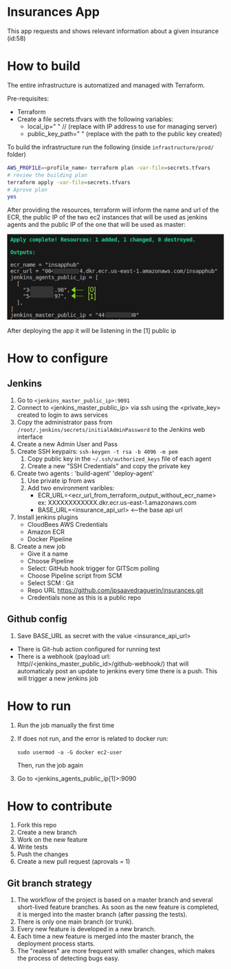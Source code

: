 # Insurances App
This app requests and shows relevant information about a given insurance (id:58)

# How to build

The entire infrastructure is automatized and managed with Terraform.

Pre-requisites:
- Terraform
- Create a file secrets.tfvars with the following variables:
    - local_ip=" " // (replace with IP address to use for managing server)
    - public_key_path=" " (replace with the path to the public key created)

To build the infrastructure run the following (inside ```infrastructure/prod/``` folder)

```sh
AWS_PROFILE=<profile_name> terraform plan -var-file=secrets.tfvars
# review the building plan
terraform apply -var-file=secrets.tfvars
# Aprove plan
yes
```
After providing the resources, terraform will inform the name and url of the ECR, the public IP of the two ec2 instances that will be used as jenkins agents and the public IP of the one that will be used as master:

![terraform_output](terraform_output.png)

After deploying the app it will be listening in the [1] public ip

# How to configure

## Jenkins

1. Go to `<jenkins_master_public_ip>:9091`
1. Connect to \<jenkins_master_public_ip\> via ssh using the \<private_key\> created to login to aws services
1. Copy the administrator pass from `/root/.jenkins/secrets/initialAdminPassword` to the Jenkins web interface
1. Create a new Admin User and Pass
1. Create SSH keypairs: `ssh-keygen -t rsa -b 4096 -m pem`
    1. Copy public key in the `~/.ssh/authorized_keys` file of each agent
    1. Create a new "SSH Credentials" and copy the private key
1. Create two agents : 'build-agent' 'deploy-agent'
    1. Use private ip from aws
    1. Add two environment varibles:
        - ECR_URL=<ecr_url_from_terraform_output_without_ecr_name> ex: XXXXXXXXXXXX.dkr.ecr.us-east-1.amazonaws.com
        - BASE_URL=<insurance_api_url>   <--the base api url
1. Install jenkins plugins
    - CloudBees AWS Credentials
    - Amazon ECR
    - Docker Pipeline
1. Create a new job
    - Give it a name
    - Choose Pipeline
    - Select: GitHub hook trigger for GITScm polling
    - Choose Pipeline script from SCM 
    - Select SCM : Git
    - Repo URL https://github.com/jpsaavedraguerin/insurances.git
    - Credentials none as this is a public repo

## Github config

1. Save BASE_URL as secret with the value <insurance_api_url>

- There is Git-hub action configured for running test
- There is a webhook (payload url: http//<jenkins_master_public_id>/github-webhook/) that will automaticaly post an update to jenkins every time there is a push. This will trigger a new jenkins job

# How to run
1. Run the job manually the first time
1. If does not run, and the error is related to docker run: 

    ```sudo usermod -a -G docker ec2-user```
    
    Then, run the job again
1. Go to <jenkins_agents_public_ip[1]>:9090

# How to contribute

1. Fork this repo
2. Create a new branch
3. Work on the new feature
4. Write tests
5. Push the changes
6. Create a new pull request (aprovals = 1)

## Git branch strategy
1. The workflow of the project is based on a master branch and several short-lived feature branches. As soon as the new feature is completed, it is merged into the master branch (after passing the tests).
1. There is only one main branch (or trunk).
2. Every new feature is developed in a new branch.
3. Each time a new feature is merged into the master branch, the deployment process starts.
4. The "realeses" are more frequent with smaller changes, which makes the process of detecting bugs easy.



